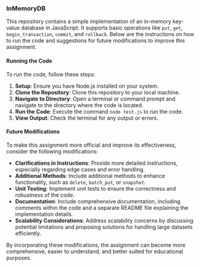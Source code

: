### InMemoryDB

This repository contains a simple implementation of an in-memory key-value database in JavaScript. It supports basic operations like `put`, `get`, `begin_transaction`, `commit`, and `rollback`. Below are the instructions on how to run the code and suggestions for future modifications to improve this assignment.

#### Running the Code

To run the code, follow these steps:

1. **Setup**: Ensure you have Node.js installed on your system.
2. **Clone the Repository**: Clone this repository to your local machine.
3. **Navigate to Directory**: Open a terminal or command prompt and navigate to the directory where the code is located.
4. **Run the Code**: Execute the command `node test.js` to run the code.
5. **View Output**: Check the terminal for any output or errors.

#### Future Modifications

To make this assignment more official and improve its effectiveness, consider the following modifications:

- **Clarifications in Instructions**: Provide more detailed instructions, especially regarding edge cases and error handling.
- **Additional Methods**: Include additional methods to enhance functionality, such as `delete`, `batch_put`, or `snapshot`.
- **Unit Testing**: Implement unit tests to ensure the correctness and robustness of the code.
- **Documentation**: Include comprehensive documentation, including comments within the code and a separate README file explaining the implementation details.
- **Scalability Considerations**: Address scalability concerns by discussing potential limitations and proposing solutions for handling large datasets efficiently.

By incorporating these modifications, the assignment can become more comprehensive, easier to understand, and better suited for educational purposes.

